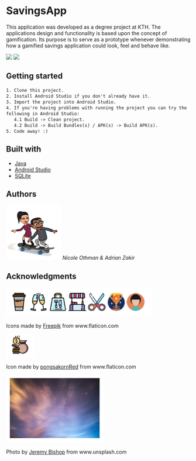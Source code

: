 # SavingsApp

This application was developed as a degree project at KTH. The applications design and functionality is based upon the concept of 
gamification. Its purpose is to serve as a prototype whenever demonstrating how a gamified savings application could look, feel and 
behave like. 

![](https://github.com/AZNO1819/Savingsapp/blob/master/media/appDemo1.gif)
![](https://github.com/AZNO1819/Savingsapp/blob/master/media/appDemo2.gif)

<h2> Getting started </h2>

```
1. Clone this project. 
2. Install Android Studio if you don't already have it. 
3. Import the project into Android Studio.
4. If you're having problems with running the project you can try the following in Android Studio:
   4.1 Build -> Clean project.
   4.2 Build -> Build Bundles(s) / APK(s) -> Build APK(s).
5. Code away! :)
```
<h2> Built with </h2>
<ul>
 <li><a href="https://www.java.com">Java</a></li>
 <li><a href="https://developer.android.com/studio/">Android Studio</a></li>
 <li><a href="https://www.sqlite.org/index.html">SQLite</a></li>
</ul>
<h2>Authors</h2> 
<img src = "https://github.com/AZNO1819/Savingsapp/blob/master/media/AZNO.jpg" width = "150px" height = "150px">
<i> Nicole Othman & Adrian Zakir </i>
<h2>Acknowledgments</h2>

<img src = "https://github.com/AZNO1819/Savingsapp/blob/master/media/Freepik.png">
<p>Icons made by <a href="https://freepik.com">Freepik</a> from www.flaticon.com</p>
<img src = "https://github.com/AZNO1819/Savingsapp/blob/master/media/pongsakornRed.png">
<p>Icon made by <a href="https://flaticon.com/authors/pongsakornred">pongsakornRed</a> from www.flaticon.com</p>
<img src = "https://github.com/AZNO1819/Savingsapp/blob/master/media/JeremyBishop.png">
<p>Photo by <a href="https://jeremybishopphotography.com">Jeremy Bishop</a> from www.unsplash.com</p>
